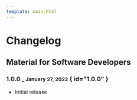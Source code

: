 ```yaml
---
template: main.html
---
```


# Changelog

## Material for Software Developers

### 1.0.0 <small>_ January 27, 2022</small> { id="1.0.0" }

- Initial release
